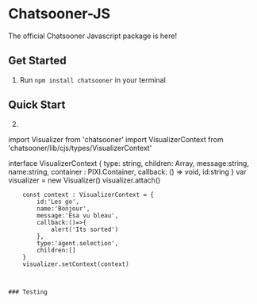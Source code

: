 # Chatsooner-JS

The official Chatsooner Javascript package is here!

## Get Started

1. Run `npm install chatsooner` in your terminal

## Quick Start

2. ```javascript

import Visualizer from 'chatsooner'
import VisualizerContext from 'chatsooner/lib/cjs/types/VisualizerContext'

interface VisualizerContext {
            type: string,
            children: Array<VisualizerContext>,
            message:string,
            name:string,
            container : PIXI.Container,
            callback: () => void,
            id:string
        }
        var visualizer = new Visualizer()
        visualizer.attach()

        const context : VisualizerContext = {
            id:'Les go',
            name:'Bonjour',
            message:'Esa vu bleau',
            callback:()=>{
                alert('Its sorted')
            },
            type:'agent.selection',
            children:[]
        }
        visualizer.setContext(context)
```


### Testing

